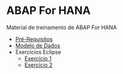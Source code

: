 # ABAP For HANA

Material de treinamento de ABAP For HANA

* [Pré-Requisitos](PreRequisitos/preRequisitos.md)
* [Modelo de Dados](FlightDataModel/flightModel.md)
* Exercícios Eclipse
	* [Exercício 1](ExerciciosEclipse/Exer_1/exercicio1.md)
	* [Exercício 2](ExerciciosEclipse/Exer_2/exercicio2.md)
